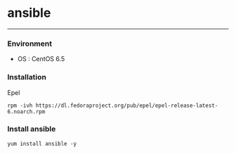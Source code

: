 # ansible
---

### Environment
- OS : CentOS 6.5


### Installation
Epel
```
rpm -ivh https://dl.fedoraproject.org/pub/epel/epel-release-latest-6.noarch.rpm
```

### Install ansible
```
yum install ansible -y
```
